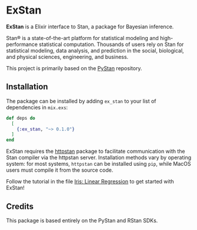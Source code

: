 # ExStan

**ExStan** is a Elixir interface to Stan, a package for Bayesian inference.

Stan® is a state-of-the-art platform for statistical modeling and
high-performance statistical computation. Thousands of users rely on Stan for
statistical modeling, data analysis, and prediction in the social, biological,
and physical sciences, engineering, and business.

This project is primarily based on the [PyStan](https://github.com/stan-dev/pystan) repository.

## Installation

The package can be installed by adding `ex_stan` to your list of dependencies in `mix.exs`:

```elixir
def deps do
  [
    {:ex_stan, "~> 0.1.0"}
  ]
end
```

ExStan requires the [httpstan](https://github.com/stan-dev/httpstan/) package to facilitate communication with the Stan compiler via the httpstan server. Installation methods vary by operating system: for most systems, `httpstan` can be installed using `pip`, while MacOS users must compile it from the source code.

Follow the tutorial in the file [Iris: Linear Regression](./examples/iris_linear_regression.livemd) to get started with ExStan!


## Credits

This package is based entirely on the PyStan and RStan SDKs.
